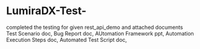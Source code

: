 # LumiraDX-Test-
completed the testing for given rest_api_demo and attached documents    
Test Scenario doc,
Bug Report doc,
AUtomation Framework ppt,
Automation Execution Steps doc,
Automated Test Script doc,
